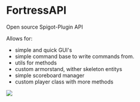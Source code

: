 # FortressAPI
Open source Spigot-Plugin API

Allows for:
- simple and quick GUI's
- simple command base to write commands from.
- utils for methods
- custom armorstand, wither skeleton entitys
- simple scoreboard manager
- custom player class with more methods

[![](https://jitpack.io/v/fortressgames/FortressAPI.svg)](https://jitpack.io/#fortressgames/FortressAPI)
